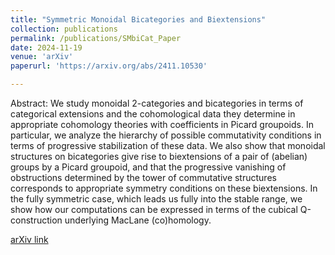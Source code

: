 ```yaml
---
title: "Symmetric Monoidal Bicategories and Biextensions"
collection: publications
permalink: /publications/SMbiCat_Paper
date: 2024-11-19
venue: 'arXiv'
paperurl: 'https://arxiv.org/abs/2411.10530'

---
```

Abstract: We study monoidal 2-categories and bicategories in terms of categorical extensions and the cohomological data they determine in appropriate cohomology theories with coefficients in Picard groupoids. In particular, we analyze the hierarchy of possible commutativity conditions in terms of progressive stabilization of these data. We also show that monoidal structures on bicategories give rise to biextensions of a pair of (abelian) groups by a Picard groupoid, and that the progressive vanishing of obstructions determined by the tower of commutative structures corresponds to appropriate symmetry conditions on these biextensions. In the fully symmetric case, which leads us fully into the stable range, we show how our computations can be expressed in terms of the cubical Q-construction underlying MacLane (co)homology.

<!-- Recommended citation: Your Name, You. (2009). "Paper Title Number 1." <i>Journal 1</i>. 1(1). -->
[arXiv link](https://arxiv.org/abs/2411.10530)

